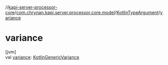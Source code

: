 //[kapi-server-processor-core](../../../index.md)/[com.chrynan.kapi.server.processor.core.model](../index.md)/[KotlinTypeArgument](index.md)/[variance](variance.md)

# variance

[jvm]\
val [variance](variance.md): [KotlinGenericVariance](../-kotlin-generic-variance/index.md)
